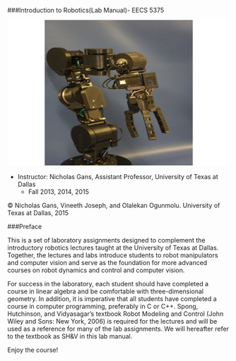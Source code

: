 ###Introduction to Robotics(Lab Manual)- EECS 5375

![© Robai](/assets/Robai.jpg)

*	Instructor: Nicholas Gans, Assistant Professor, University of Texas at Dallas
	- Fall 2013, 2014, 2015

© Nicholas Gans, Vineeth Joseph, and Olalekan Ogunmolu. University of Texas at Dallas, 2015

###Preface

This is a set of laboratory assignments designed to complement the introductory robotics lectures taught at the University of Texas at Dallas. Together, the lectures and labs introduce students to robot manipulators and computer vision and serve as the foundation for more advanced courses on robot dynamics and control and computer vision.  

For success in the laboratory, each student should have completed a course in linear algebra and be comfortable with three-dimensional geometry. In addition, it is imperative that all students have completed a course in computer programming, preferably in C or C++.  Spong, Hutchinson, and Vidyasagar’s textbook Robot Modeling and Control (John Wiley and Sons:  New York, 2006) is required for the lectures and will be used as a reference for many of the lab assignments. We will hereafter refer to the textbook as SH&V in this lab manual.

Enjoy the course!











